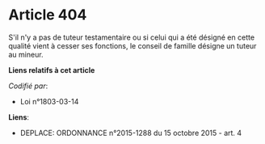 # Article 404

S'il n'y a pas de tuteur testamentaire ou si celui qui a été désigné en cette qualité vient à cesser ses fonctions, le
conseil de famille désigne un tuteur au mineur.

**Liens relatifs à cet article**

_Codifié par_:

  - Loi n°1803-03-14

**Liens**:

  - DEPLACE: ORDONNANCE n°2015-1288 du 15 octobre 2015 - art. 4
